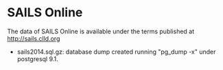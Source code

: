 SAILS Online
============

The data of SAILS Online is available under the terms published at
http://sails.clld.org

- sails2014.sql.gz: database dump created running "pg_dump -x" under postgresql 9.1. 
